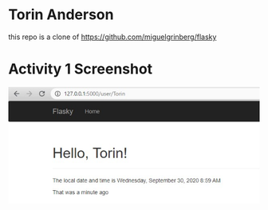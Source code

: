 # Torin Anderson

this repo is a clone of
https://github.com/miguelgrinberg/flasky

# Activity 1 Screenshot

![picture](Activity1.jpg)